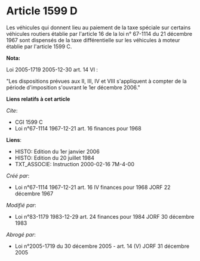 # Article 1599 D

Les véhicules qui donnent lieu au paiement de la taxe spéciale sur certains véhicules routiers établie par l'article 16 de la
loi n° 67-1114 du 21 décembre 1967 sont dispensés de la taxe différentielle sur les véhicules à moteur établie par l'article
1599 C.

**Nota:**

Loi 2005-1719 2005-12-30 art. 14 VI :

"Les dispositions prévues aux II, III, IV et VIII s'appliquent à compter de la période d'imposition s'ouvrant le 1er décembre
2006."

**Liens relatifs à cet article**

_Cite_:

  - CGI 1599 C
  - Loi n°67-1114 1967-12-21 art. 16 finances pour 1968

**Liens**:

  - HISTO: Edition du 1er janvier 2006
  - HISTO: Edition du 20 juillet 1984
  - TXT_ASSOCIE: Instruction 2000-02-16 7M-4-00

_Créé par_:

  - Loi n°67-1114 1967-12-21 art. 16 IV finances pour 1968 JORF 22 décembre 1967

_Modifié par_:

  - Loi n°83-1179 1983-12-29 art. 24 finances pour 1984 JORF 30 décembre 1983

_Abrogé par_:

  - Loi n°2005-1719 du 30 décembre 2005 - art. 14 (V) JORF 31 décembre 2005
